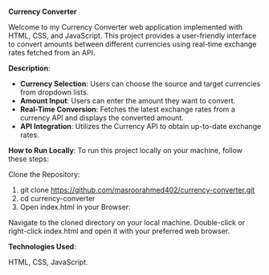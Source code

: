 **Currency Converter**

Welcome to my Currency Converter web application implemented with HTML, CSS, and JavaScript. This project provides a user-friendly interface to convert amounts between different currencies using real-time exchange rates fetched from an API.

**Description**:
- **Currency Selection**: Users can choose the source and target currencies from dropdown lists.
- **Amount Input**: Users can enter the amount they want to convert.
- **Real-Time Conversion**: Fetches the latest exchange rates from a currency API and displays the converted amount.
- **API Integration**: Utilizes the Currency API to obtain up-to-date exchange rates.

**How to Run Locally**:
To run this project locally on your machine, follow these steps:

Clone the Repository:

1. git clone https://github.com/masroorahmed402/currency-converter.git
2. cd currency-converter
3. Open index.html in your Browser:

Navigate to the cloned directory on your local machine.
Double-click or right-click index.html and open it with your preferred web browser.

**Technologies Used**:

HTML, CSS, JavaScript.
